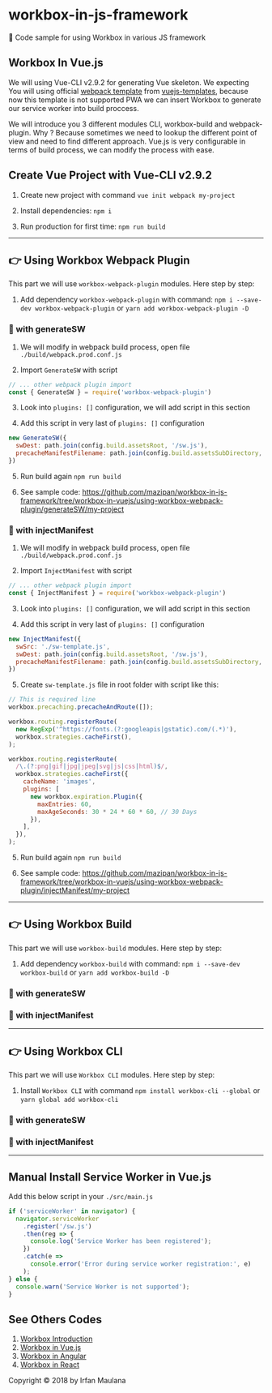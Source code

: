 # workbox-in-js-framework
🍳 Code sample for using Workbox in various JS framework

## Workbox In Vue.js

We will using Vue-CLI v2.9.2 for generating Vue skeleton. We expecting You will using official [webpack template](https://github.com/vuejs-templates/webpack) from [vuejs-templates](https://github.com/vuejs-templates), because now this template is not supported PWA we can insert Workbox to generate our service worker into build proccess.

We will introduce you 3 different modules CLI, workbox-build and webpack-plugin. Why ? Because sometimes we need to lookup the different point of view and need to find different approach. Vue.js is very configurable in terms of build process, we can modify the process with ease.

## Create Vue Project with Vue-CLI v2.9.2

1. Create new project with command `vue init webpack my-project`

2. Install dependencies: `npm i`

3. Run production for first time: `npm run build`

------------------------------------------------------------

## 👉 Using Workbox Webpack Plugin

This part we will use `workbox-webpack-plugin` modules. Here step by step:

1. Add dependency `workbox-webpack-plugin` with command: `npm i --save-dev workbox-webpack-plugin` or `yarn add workbox-webpack-plugin -D`

### 🦄 with generateSW

1. We will modify in webpack build process, open file `./build/webpack.prod.conf.js`

2. Import `GenerateSW` with script

  ```js
  // ... other webpack plugin import
  const { GenerateSW } = require('workbox-webpack-plugin')
  ```

3. Look into `plugins: []` configuration, we will add script in this section

4. Add this script in very last of `plugins: []` configuration

  ```js
  new GenerateSW({
    swDest: path.join(config.build.assetsRoot, '/sw.js'),
    precacheManifestFilename: path.join(config.build.assetsSubDirectory, '/precache.[manifestHash].js')
  })
  ```

5. Run build again `npm run build`

6. See sample code: https://github.com/mazipan/workbox-in-js-framework/tree/workbox-in-vuejs/using-workbox-webpack-plugin/generateSW/my-project

### 🐍 with injectManifest

1. We will modify in webpack build process, open file `./build/webpack.prod.conf.js`

2. Import `InjectManifest` with script

  ```js
  // ... other webpack plugin import
  const { InjectManifest } = require('workbox-webpack-plugin')
  ```

3. Look into `plugins: []` configuration, we will add script in this section

4. Add this script in very last of `plugins: []` configuration

  ```js
  new InjectManifest({
    swSrc: './sw-template.js',
    swDest: path.join(config.build.assetsRoot, '/sw.js'),
    precacheManifestFilename: path.join(config.build.assetsSubDirectory, '/precache.[manifestHash].js')
  })
  ```

5. Create `sw-template.js` file in root folder with script like this:

  ```js
  // This is required line
  workbox.precaching.precacheAndRoute([]);

  workbox.routing.registerRoute(
    new RegExp('^https://fonts.(?:googleapis|gstatic).com/(.*)'),
    workbox.strategies.cacheFirst(),
  );

  workbox.routing.registerRoute(
    /\.(?:png|gif|jpg|jpeg|svg|js|css|html)$/,
    workbox.strategies.cacheFirst({
      cacheName: 'images',
      plugins: [
        new workbox.expiration.Plugin({
          maxEntries: 60,
          maxAgeSeconds: 30 * 24 * 60 * 60, // 30 Days
        }),
      ],
    }),
  );
  ```

5. Run build again `npm run build`

6. See sample code: https://github.com/mazipan/workbox-in-js-framework/tree/workbox-in-vuejs/using-workbox-webpack-plugin/injectManifest/my-project

------------------------------------------------------------

## 👉 Using Workbox Build

This part we will use `workbox-build` modules. Here step by step:

1. Add dependency `workbox-build` with command: `npm i --save-dev workbox-build` or `yarn add workbox-build -D`

### 🦄 with generateSW

### 🐍 with injectManifest

------------------------------------------------------------

## 👉 Using Workbox CLI

This part we will use `Workbox CLI` modules. Here step by step:

1. Install `Workbox CLI` with command `npm install workbox-cli --global` or `yarn global add workbox-cli`

### 🦄 with generateSW

### 🐍 with injectManifest

------------------------------------------------------------

## Manual Install Service Worker in Vue.js

Add this below script in your `./src/main.js`

  ```js
  if ('serviceWorker' in navigator) {
    navigator.serviceWorker
      .register('/sw.js')
      .then(reg => {
        console.log('Service Worker has been registered');
      })
      .catch(e =>
        console.error('Error during service worker registration:', e)
      );
  } else {
    console.warn('Service Worker is not supported');
  }
  ```
## See Others Codes


1. [Workbox Introduction](https://github.com/mazipan/workbox-in-js-framework/tree/workbox-intro)
1. [Workbox in Vue.js](https://github.com/mazipan/workbox-in-js-framework/tree/workbox-in-vuejs)
1. [Workbox in Angular](https://github.com/mazipan/workbox-in-js-framework/tree/workbox-in-angular)
1. [Workbox in React](https://github.com/mazipan/workbox-in-js-framework/tree/workbox-in-react)

Copyright © 2018 by Irfan Maulana
